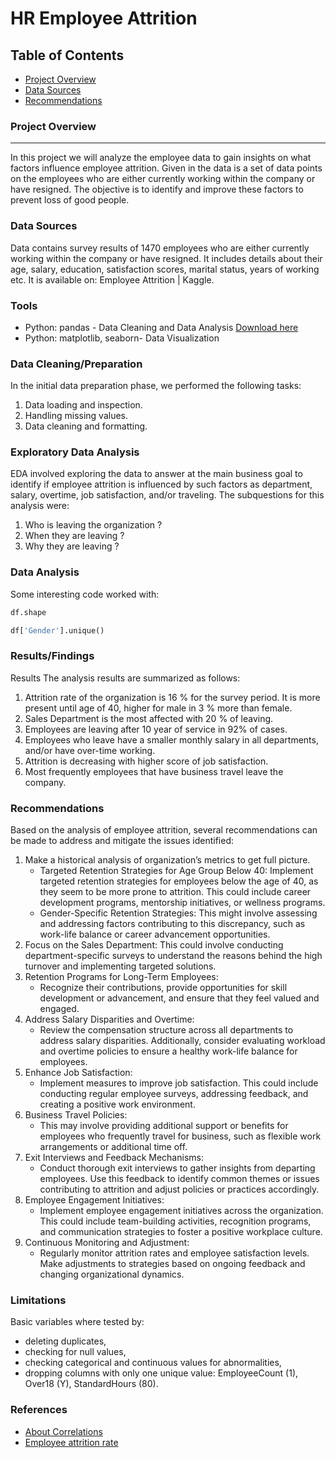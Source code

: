 # HR Employee Attrition

## Table of Contents
 - [Project Overview](#project-overview)
 - [Data Sources](#data-sources)
 - [Recommendations](#recommendations) 

### Project Overview
---
In this project we will analyze the employee data to gain insights on what factors influence employee attrition. Given in the data is a set of data points on the employees who are either currently working within the company or have resigned. The objective is to identify and improve these factors to prevent loss of good people.

### Data Sources
Data contains survey results of 1470 employees who are either currently working within the company or have resigned. It includes details about their age, salary, education, satisfaction scores, marital status, years of working etc. It is available on: Employee Attrition | Kaggle.

### Tools

- Python: pandas - Data Cleaning and Data Analysis [Download here](https://www.anaconda.com/)
- Python: matplotlib, seaborn- Data Visualization

### Data Cleaning/Preparation
In the initial data preparation phase, we performed the following tasks: 
1. Data loading and inspection.
2. Handling missing values.
3. Data cleaning and formatting.

### Exploratory Data Analysis
 EDA involved exploring the data to answer at the main business goal to identify if employee attrition is influenced by such factors as department, salary, overtime, job satisfaction, and/or traveling.
 The subquestions for this analysis were:
 1. Who is leaving the organization ?
 2. When they are leaving ?
 3. Why they are leaving ?

### Data Analysis
Some interesting code worked with:
``` python
df.shape
```

``` python
df['Gender'].unique()
```

### Results/Findings
Results
The analysis results are summarized as follows:
1. Attrition rate of the organization is 16 % for the survey period.
 It is more present until age of 40,  higher for male in 3 % more than female.
2. Sales Department is the most affected with 20 % of leaving.
3. Employees are leaving after 10 year of service in 92% of cases.
4. Employees who leave have a smaller monthly salary in all departments, and/or have over-time working.
5. Attrition is decreasing with higher score of job satisfaction.
6. Most frequently employees that have business travel leave the company.

### Recommendations
Based on the analysis of employee attrition, several recommendations can be made to address and mitigate the issues identified:
1. Make a historical analysis of organization’s metrics to get full picture.
    - Targeted Retention Strategies for Age Group Below 40:
     Implement targeted retention strategies for employees below the age of 40, as they seem to be more prone to attrition. This could include career development programs, mentorship initiatives, or wellness programs.
     - Gender-Specific Retention Strategies:
    This might involve assessing and addressing factors contributing to this discrepancy, such as work-life balance or career advancement opportunities.
2. Focus on the Sales Department:
 This could involve conducting department-specific surveys to understand the reasons behind the high turnover and implementing targeted solutions.
3. Retention Programs for Long-Term Employees:
    - Recognize their contributions, provide opportunities for skill development or advancement, and ensure that they feel valued and engaged.
4. Address Salary Disparities and Overtime:
    - Review the compensation structure across all departments to address salary disparities. Additionally, consider evaluating workload and overtime policies to ensure a healthy work-life balance for employees.
5. Enhance Job Satisfaction:
    - Implement measures to improve job satisfaction. This could include conducting regular employee surveys, addressing feedback, and creating a positive work environment.
6. Business Travel Policies:
    -  This may involve providing additional support or benefits for employees who frequently travel for business, such as flexible work arrangements or additional time off.
7. Exit Interviews and Feedback Mechanisms:
    - Conduct thorough exit interviews to gather insights from departing employees. Use this feedback to identify common themes or issues contributing to attrition and adjust policies or practices accordingly.
8. Employee Engagement Initiatives:
    - Implement employee engagement initiatives across the organization. This could include team-building activities, recognition programs, and communication strategies to foster a positive workplace culture.
9. Continuous Monitoring and Adjustment:
    - Regularly monitor attrition rates and employee satisfaction levels. Make adjustments to strategies based on ongoing feedback and changing organizational dynamics.

### Limitations
Basic variables where tested by: 
  - deleting duplicates,
  - checking for null values, 
  - checking categorical and continuous values for abnormalities,
  - dropping columns with only one unique value: EmployeeCount (1), Over18 (Y), StandardHours (80).

### References
- [About Correlations](https://towardsdatascience.com/eveything-you-need-to-know-about-interpreting-correlations-2c485841c0b8)
- [Employee attrition rate](https://www.hibob.com/blog/measuring-attrition/)















